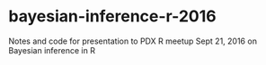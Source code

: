 # bayesian-inference-r-2016
Notes and code for presentation to PDX R meetup Sept 21, 2016 on Bayesian inference in R
